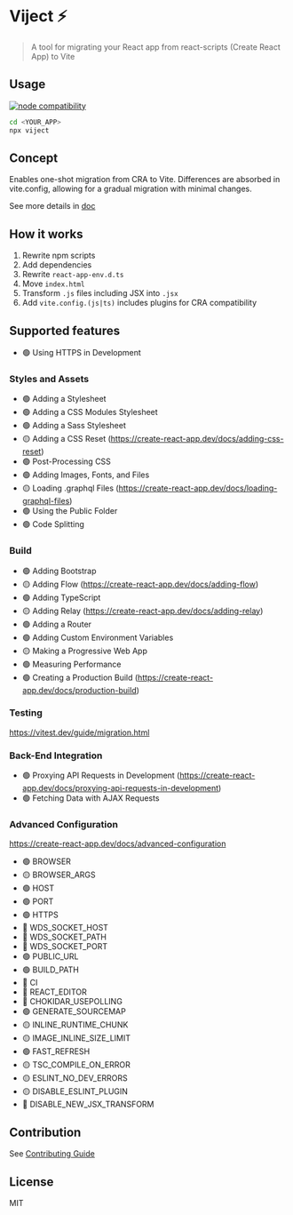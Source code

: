 # Viject ⚡

> A tool for migrating your React app from react-scripts (Create React App) to Vite

## Usage

<a href="https://nodejs.org/en/about/releases/">
  <img src="https://img.shields.io/node/v/viject" alt="node compatibility">
</a>

```sh
cd <YOUR_APP>
npx viject
```

## Concept

Enables one-shot migration from CRA to Vite. Differences are absorbed in vite.config, allowing for a gradual migration with minimal changes.

See more details in [doc](/docs/release.md)

## How it works

1. Rewrite npm scripts
2. Add dependencies
3. Rewrite `react-app-env.d.ts`
4. Move `index.html`
5. Transform `.js` files including JSX into `.jsx`
6. Add `vite.config.(js|ts)` includes plugins for CRA compatibility

## Supported features

- 🟢 Using HTTPS in Development

### Styles and Assets

- 🟢 Adding a Stylesheet
- 🟢 Adding a CSS Modules Stylesheet
- 🟢 Adding a Sass Stylesheet
- 🟡 Adding a CSS Reset (https://create-react-app.dev/docs/adding-css-reset)
- 🟢 Post-Processing CSS
- 🟢 Adding Images, Fonts, and Files
- 🟡 Loading .graphql Files (https://create-react-app.dev/docs/loading-graphql-files)
- 🟢 Using the Public Folder
- 🟢 Code Splitting

### Build

- 🟢 Adding Bootstrap
- 🟡 Adding Flow (https://create-react-app.dev/docs/adding-flow)
- 🟢 Adding TypeScript
- 🟡 Adding Relay (https://create-react-app.dev/docs/adding-relay)
- 🟢 Adding a Router
- 🟢 Adding Custom Environment Variables
- 🟡 Making a Progressive Web App
- 🟢 Measuring Performance
- 🟢 Creating a Production Build (https://create-react-app.dev/docs/production-build)

### Testing

https://vitest.dev/guide/migration.html

### Back-End Integration

- 🟢 Proxying API Requests in Development (https://create-react-app.dev/docs/proxying-api-requests-in-development)
- 🟢 Fetching Data with AJAX Requests

### Advanced Configuration

https://create-react-app.dev/docs/advanced-configuration

- 🟢 BROWSER
- 🟡 BROWSER_ARGS
- 🟢 HOST
- 🟢 PORT
- 🟢 HTTPS
- 🚫 WDS_SOCKET_HOST
- 🚫 WDS_SOCKET_PATH
- 🚫 WDS_SOCKET_PORT
- 🟢 PUBLIC_URL
- 🟢 BUILD_PATH
- 🚫 CI
- 🚫 REACT_EDITOR
- 🚫 CHOKIDAR_USEPOLLING
- 🟢 GENERATE_SOURCEMAP
- 🟡 INLINE_RUNTIME_CHUNK
- 🟡 IMAGE_INLINE_SIZE_LIMIT
- 🟢 FAST_REFRESH
- 🟡 TSC_COMPILE_ON_ERROR
- 🟡 ESLINT_NO_DEV_ERRORS
- 🟡 DISABLE_ESLINT_PLUGIN
- 🚫 DISABLE_NEW_JSX_TRANSFORM


## Contribution

See [Contributing Guide](https://github.com/bhbs/viject/blob/main/CONTRIBUTING.md)

## License

MIT
